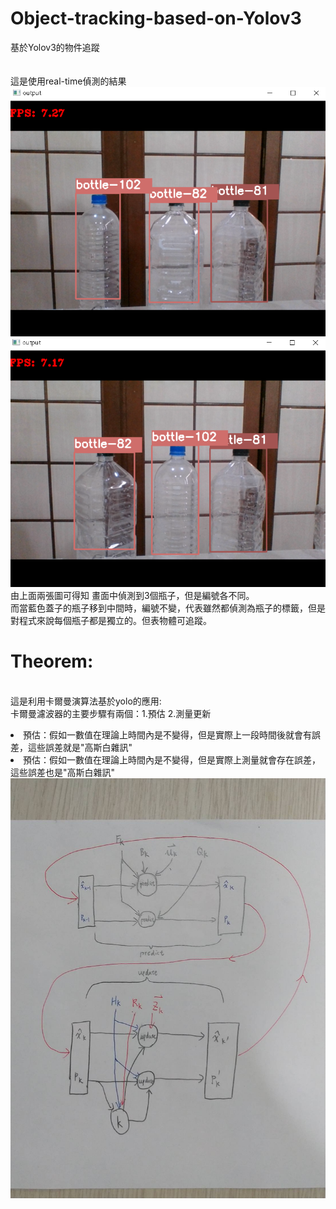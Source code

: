 # Object-tracking-based-on-Yolov3
基於Yolov3的物件追蹤
</br>
</br>
</br>這是使用real-time偵測的結果
</br>![A](https://github.com/yuyangdanny/Object-tracking-based-on-Yolov3/blob/master/real-time-result/1.PNG)  ![A](https://github.com/yuyangdanny/Object-tracking-based-on-Yolov3/blob/master/real-time-result/2.PNG)
</br>由上面兩張圖可得知 畫面中偵測到3個瓶子，但是編號各不同。
</br>而當藍色蓋子的瓶子移到中間時，編號不變，代表雖然都偵測為瓶子的標籤，但是對程式來說每個瓶子都是獨立的。但表物體可追蹤。
</br>
# Theorem:
</br>這是利用卡爾曼演算法基於yolo的應用:
</br>卡爾曼濾波器的主要步驟有兩個：1.預估  2.測量更新
</br><li> 預估：假如一數值在理論上時間內是不變得，但是實際上一段時間後就會有誤差，這些誤差就是"高斯白雜訊"
</br><li> 預估：假如一數值在理論上時間內是不變得，但是實際上測量就會存在誤差，這些誤差也是"高斯白雜訊"
</br>![A](https://github.com/yuyangdanny/Object-tracking-based-on-Yolov3/blob/master/real-time-result/423182.jpg)
